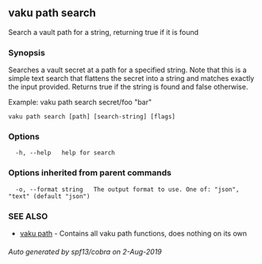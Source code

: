 ## vaku path search

Search a vault path for a string, returning true if it is found

### Synopsis

Searches a vault secret at a path for a specified string. Note that this is a simple text search that
flattens the secret into a string and matches exactly the input provided. Returns true if the string is found and false
otherwise.

Example:
  vaku path search secret/foo "bar"

```
vaku path search [path] [search-string] [flags]
```

### Options

```
  -h, --help   help for search
```

### Options inherited from parent commands

```
  -o, --format string   The output format to use. One of: "json", "text" (default "json")
```

### SEE ALSO

* [vaku path](vaku_path.md)	 - Contains all vaku path functions, does nothing on its own

###### Auto generated by spf13/cobra on 2-Aug-2019
